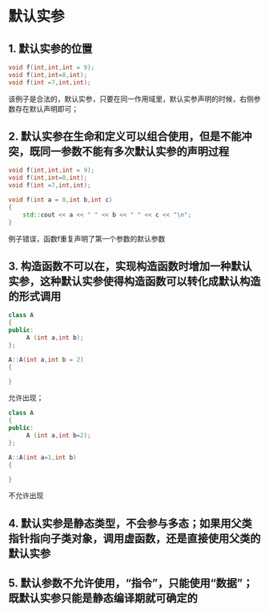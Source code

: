 # 默认实参

## 1. 默认实参的位置
```c++
void f(int,int,int = 9);
void f(int,int=8,int);
void f(int =7,int,int);
```
该例子是合法的，默认实参，只要在同一作用域里，默认实参声明的时候，右侧参数存在默认声明即可；

## 2. 默认实参在生命和定义可以组合使用，但是不能冲突，既同一参数不能有多次默认实参的声明过程
```c++
void f(int,int,int = 9);
void f(int,int=8,int);
void f(int =7,int,int);

void f(int a = 8,int b,int c)
{
    std::cout << a << " " << b << " " << c << "\n";
}
```
例子错误，函数f重复声明了第一个参数的默认参数

## 3. 构造函数不可以在，实现构造函数时增加一种默认实参，这种默认实参使得构造函数可以转化成默认构造的形式调用

```c++
class A
{
public:
     A (int a,int b);
};

A::A(int a,int b = 2)
{

}
```
允许出现；

```c++
class A
{
public:
     A (int a,int b=2);
};

A::A(int a=1,int b)
{

}
```
不允许出现

## 4. 默认实参是静态类型，不会参与多态；如果用父类指针指向子类对象，调用虚函数，还是直接使用父类的默认实参

## 5. 默认参数不允许使用，“指令”，只能使用“数据”；既默认实参只能是静态编译期就可确定的